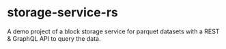 # storage-service-rs
A demo project of a block storage service for parquet datasets with a REST &amp; GraphQL API to query the data.

